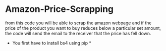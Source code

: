 # Amazon-Price-Scrapping
from this code you will be able to scrap the amazon webpage and if the price of the product you want to buy reduces below a particular set amount, the code will send the email to the receiver that the price has fell down.
 
 * You first have to install bs4 using pip *
